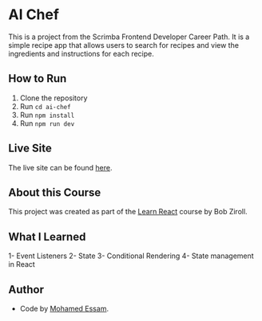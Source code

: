 # AI Chef

This is a project from the Scrimba Frontend Developer Career Path. It is a simple recipe app that allows users to search for recipes and view the ingredients and instructions for each recipe.

## How to Run

1. Clone the repository
2. Run `cd ai-chef`
3. Run `npm install`
4. Run `npm run dev`

## Live Site

The live site can be found [here](https://messams-scrimba-ai-chef.netlify.app).

## About this Course

This project was created as part of the [Learn React](https://scrimba.com/learn-react-c0e) course by Bob Ziroll.

## What I Learned

1- Event Listeners
2- State
3- Conditional Rendering
4- State management in React

## Author

- Code by [Mohamed Essam](https://github.com/m-essam-s).
